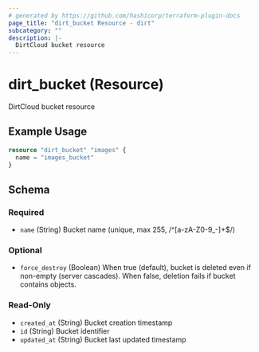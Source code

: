 ```yaml
---
# generated by https://github.com/hashicorp/terraform-plugin-docs
page_title: "dirt_bucket Resource - dirt"
subcategory: ""
description: |-
  DirtCloud bucket resource
---
```


# dirt_bucket (Resource)

DirtCloud bucket resource

## Example Usage

```terraform
resource "dirt_bucket" "images" {
  name = "images_bucket"
}
```

<!-- schema generated by tfplugindocs -->
## Schema

### Required

- `name` (String) Bucket name (unique, max 255, /^[a-zA-Z0-9_-]+$/)

### Optional

- `force_destroy` (Boolean) When true (default), bucket is deleted even if non-empty (server cascades). When false, deletion fails if bucket contains objects.

### Read-Only

- `created_at` (String) Bucket creation timestamp
- `id` (String) Bucket identifier
- `updated_at` (String) Bucket last updated timestamp
